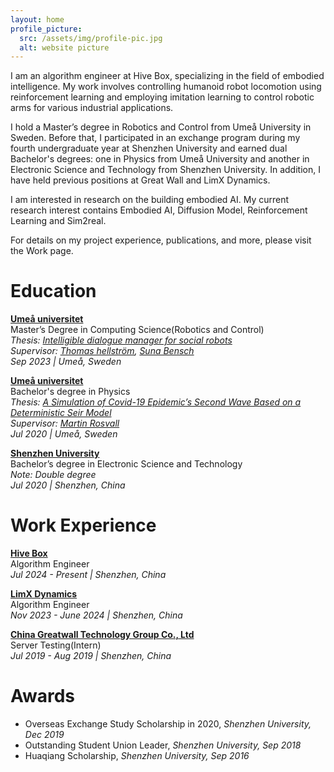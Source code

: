 ```yaml
---
layout: home
profile_picture:
  src: /assets/img/profile-pic.jpg
  alt: website picture
---
```

I am an algorithm engineer at Hive Box, specializing in the field of embodied intelligence. My work involves controlling humanoid robot locomotion using reinforcement learning and employing imitation learning to control robotic arms for various industrial applications.

I hold a Master’s degree in Robotics and Control from Umeå University in Sweden. Before that, I participated in an exchange program during my fourth undergraduate year at Shenzhen University and earned dual Bachelor's degrees: one in Physics from Umeå University and another in Electronic Science and Technology from Shenzhen University. In addition, I have held previous positions at Great Wall and LimX Dynamics.

I am interested in research on the building embodied AI. My current research interest contains Embodied AI, Diffusion Model, Reinforcement Learning and Sim2real. 

For details on my project experience, publications, and more, please visit the Work page.
# Education
**[Umeå universitet](https://www.umu.se/en/)**  
Master’s Degree in Computing Science(Robotics and Control)  
*Thesis: [Intelligible dialogue manager for social robots](https://umu.diva-portal.org/smash/record.jsf?pid=diva2%3A1796887&dswid=-9588)*  
*Supervisor: [Thomas hellström](https://www.umu.se/en/staff/thomas-hellstrom/), [Suna Bensch](https://www.umu.se/en/staff/suna-bensch/)*  
*Sep 2023 | Umeå, Sweden*

**[Umeå universitet](https://www.umu.se/en/)**  
Bachelor's degree in Physics  
*Thesis: [A Simulation of Covid-19 Epidemic’s Second Wave Based on a Deterministic Seir Model](https://umu.diva-portal.org/smash/record.jsf?dswid=-9588&pid=diva2%3A1569573&c=1&searchType=UNDERGRADUATE&language=en&query=&af=%5B%5D&aq=%5B%5B%7B%22author%22%3A%5B%22Sun%2C+Jiangeng%22%5D%7D%5D%5D&aq2=%5B%5B%5D%5D&aqe=%5B%5D&noOfRows=50&sortOrder=author_sort_asc&sortOrder2=title_sort_asc&onlyFullText=false&sf=all)*  
*Supervisor: [Martin Rosvall](https://www.umu.se/en/staff/martin-rosvall/)*  
*Jul 2020 | Umeå, Sweden*

**[Shenzhen University](https://www.szu.edu.cn/)**  
Bachelor’s degree in Electronic Science and Technology  
*Note: Double degree*  
*Jul 2020 | Shenzhen, China*

# Work Experience
**[Hive Box](https://fcbox.com/)**  
Algorithm Engineer  
*Jul 2024 - Present | Shenzhen, China*  

**[LimX Dynamics](https://limxdynamics.com/)**  
Algorithm Engineer  
*Nov 2023 - June 2024 | Shenzhen, China*  

**[China Greatwall Technology Group Co., Ltd]((https://www.greatwall.com.cn/))**  
Server Testing(Intern)  
*Jul 2019 - Aug 2019 | Shenzhen, China*  

# Awards

- Overseas Exchange Study Scholarship in 2020, *Shenzhen University, Dec 2019*
- Outstanding Student Union Leader, *Shenzhen University, Sep 2018*
- Huaqiang Scholarship, *Shenzhen University, Sep 2016*



